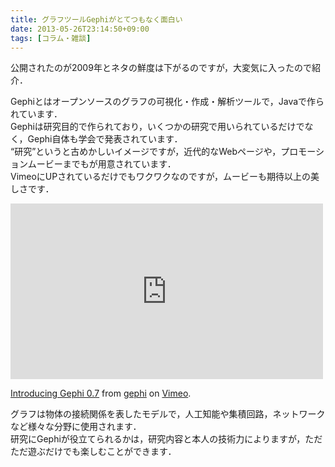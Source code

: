 ```yaml
---
title: グラフツールGephiがとてつもなく面白い
date: 2013-05-26T23:14:50+09:00
tags: [コラム・雑談]
---
```


公開されたのが2009年とネタの鮮度は下がるのですが，大変気に入ったので紹介．

Gephiとはオープンソースのグラフの可視化・作成・解析ツールで，Javaで作られています．  
Gephiは研究目的で作られており，いくつかの研究で用いられているだけでなく，Gephi自体も学会で発表されています．  
“研究”というと古めかしいイメージですが，近代的なWebページや，プロモーションムービーまでもが用意されています．  
VimeoにUPされているだけでもワクワクなのですが，ムービーも期待以上の美しさです．

<iframe src="http://player.vimeo.com/video/9726202" width="500" height="281" frameborder="0" webkitallowfullscreen mozallowfullscreen allowfullscreen></iframe>



[Introducing Gephi 0\.7](http://vimeo.com/9726202) from [gephi](http://vimeo.com/gephi) on [Vimeo](http://vimeo.com)\.

グラフは物体の接続関係を表したモデルで，人工知能や集積回路，ネットワークなど様々な分野に使用されます．  
研究にGephiが役立てられるかは，研究内容と本人の技術力によりますが，ただただ遊ぶだけでも楽しむことができます．

